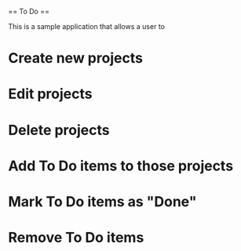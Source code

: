 == To Do ==

This is a sample application that allows a user to
# Create new projects
# Edit projects
# Delete projects
# Add To Do items to those projects
# Mark To Do items as "Done"
# Remove To Do items
